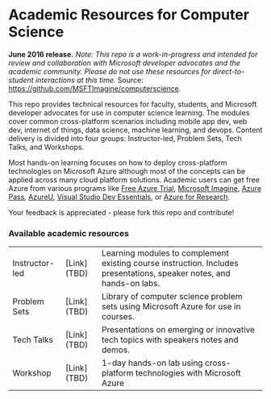 <html lang="en">
   <head>
      <meta charset="utf-8">
      <meta http-equiv="X-UA-Compatible" content="IE=edge">
      <meta name="viewport" content="width=device-width, initial-scale=1">
      <title>Academic Resources for Computer Science</title>
	  <link rel="stylesheet" href="style.css">
   </head>
   <body id="home">
      <div class="container">
         <div class="jumbotron">
            <h1>Academic Resources for Computer Science</h1>
            <p><b>June 2016 release.</b> <i>Note: This repo is a work-in-progress and intended for review and collaboration with Microsoft developer advocates and the academic community. Please do not use these resources for direct-to-student interactions at this time.</i> Source: <a href="https://github.com/MSFTImagine/computerscience">https://github.com/MSFTImagine/computerscience</a>.</p>
            <p>
               This repo provides technical resources for faculty, students, and Microsoft developer advocates for use in computer science learning. The modules cover common cross-platform scenarios including mobile app dev, web dev, internet of things, data science, machine learning, and devops. Content delivery is divided into four groups: Instructor-led, Problem Sets, Tech Talks, and Workshops.</p>
               <p>Most hands-on learning focuses on how to deploy cross-platform technologies on Microsoft Azure although most of the concepts can be applied across many cloud platform solutions. Academic users can get free Azure from various programs like 
            <a href="https://azure.microsoft.com/en-us/free/">Free Azure Trial</a>, 
            <a href="https://www.dreamspark.com/student/default.aspx">Microsoft Imagine</a>, 
            <a href="http://www.microsoftazurepass.com/">Azure Pass</a>,
            <a href="https://www.microsoftazurepass.com/azureu">AzureU</a>,
            <a href="https://www.visualstudio.com/en-us/products/visual-studio-dev-essentials-vs.aspx">Visual Studio Dev Essentials</a>, or
            <a href="http://research.microsoft.com/en-us/projects/azure/default.aspx">Azure for Research</a>.
            </p>
               <p>Your feedback is appreciated - please fork this repo and contribute!</p> 
         </div>
         <div class="panel panel-default">
            <div class="panel-heading">
               <h3 class="panel-title">Available academic resources</h3>
            </div>
            <div class="panel-body">
               <table class="table table-bordered table-striped table-hover">
					<tr>
					   <td>Instructor-led</td>
					   <td>[Link](TBD)</td>
					   <td>Learning modules to complement existing course instruction. Includes presentations, speaker notes, and hands-on labs.</td>
					</tr>
					<tr>
					   <td>Problem Sets</td>
					   <td>[Link](TBD)</td>
					   <td>Library of computer science problem sets using Microsoft Azure for use in courses.</td>
					</tr>
					<tr>
					   <td>Tech Talks</td>
					   <td>[Link](TBD)</td>
					   <td>Presentations on emerging or innovative tech topics with speakers notes and demos. </td>
					</tr>
					<tr>
					   <td>Workshop</td>
					   <td>[Link](TBD)</td>
					   <td>1-day hands-on lab using cross-platform technologies with Microsoft Azure</td>
					</tr>
				 </table>
			</div>
      </div>
   </body>
</html>
